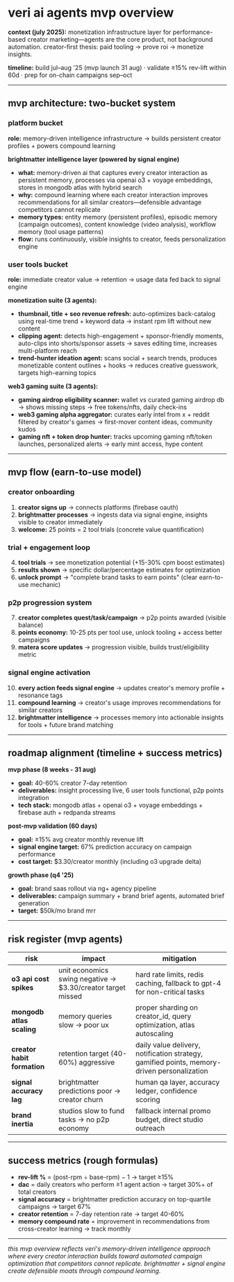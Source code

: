 # veri ai agents mvp overview

**context (july 2025):** monetization infrastructure layer for performance-based creator marketing—agents are the core product, not background automation. creator-first thesis: paid tooling → prove roi → monetize insights.

**timeline:** build jul–aug '25 (mvp launch 31 aug) · validate ≥15% rev-lift within 60d · prep for on-chain campaigns sep–oct

---

## mvp architecture: two-bucket system

### **platform bucket**
**role:** memory-driven intelligence infrastructure → builds persistent creator profiles + powers compound learning

**brightmatter intelligence layer (powered by signal engine)**
- **what:** memory-driven ai that captures every creator interaction as persistent memory, processes via openai o3 + voyage embeddings, stores in mongodb atlas with hybrid search
- **why:** compound learning where each creator interaction improves recommendations for all similar creators—defensible advantage competitors cannot replicate
- **memory types:** entity memory (persistent profiles), episodic memory (campaign outcomes), content knowledge (video analysis), workflow memory (tool usage patterns)
- **flow:** runs continuously, visible insights to creator, feeds personalization engine

### **user tools bucket** 
**role:** immediate creator value → retention → usage data fed back to signal engine

**monetization suite (3 agents):**
- **thumbnail, title + seo revenue refresh:** auto-optimizes back-catalog using real-time trend + keyword data → instant rpm lift without new content
- **clipping agent:** detects high-engagement + sponsor-friendly moments, auto-clips into shorts/sponsor assets → saves editing time, increases multi-platform reach
- **trend-hunter ideation agent:** scans social + search trends, produces monetizable content outlines + hooks → reduces creative guesswork, targets high-earning topics

**web3 gaming suite (3 agents):**
- **gaming airdrop eligibility scanner:** wallet vs curated gaming airdrop db → shows missing steps → free tokens/nfts, daily check-ins
- **web3 gaming alpha aggregator:** curates early intel from x + reddit filtered by creator's games → first-mover content ideas, community kudos
- **gaming nft + token drop hunter:** tracks upcoming gaming nft/token launches, personalized alerts → early mint access, hype content

---

## mvp flow (earn-to-use model)

### **creator onboarding**
1. **creator signs up** → connects platforms (firebase oauth)
2. **brightmatter processes** → ingests data via signal engine, insights visible to creator immediately
3. **welcome:** 25 points = 2 tool trials (concrete value quantification)

### **trial + engagement loop**
4. **tool trials** → see monetization potential (+15-30% cpm boost estimates)
5. **results shown** → specific dollar/percentage estimates for optimization
6. **unlock prompt** → "complete brand tasks to earn points" (clear earn-to-use mechanic)

### **p2p progression system**
7. **creator completes quest/task/campaign** → p2p points awarded (visible balance)
8. **points economy:** 10-25 pts per tool use, unlock tooling + access better campaigns
9. **matera score updates** → progression visible, builds trust/eligibility metric

### **signal engine activation**
10. **every action feeds signal engine** → updates creator's memory profile + resonance tags
11. **compound learning** → creator's usage improves recommendations for similar creators
12. **brightmatter intelligence** → processes memory into actionable insights for tools + future brand matching

---

## roadmap alignment (timeline + success metrics)

**mvp phase (8 weeks - 31 aug)**
- **goal:** 40-60% creator 7-day retention
- **deliverables:** insight processing live, 6 user tools functional, p2p points integration
- **tech stack:** mongodb atlas + openai o3 + voyage embeddings + firebase auth + redpanda streams

**post-mvp validation (60 days)**
- **goal:** ≥15% avg creator monthly revenue lift
- **signal engine target:** 67% prediction accuracy on campaign performance
- **cost target:** $3.30/creator monthly (including o3 upgrade delta)

**growth phase (q4 '25)**
- **goal:** brand saas rollout via ng+ agency pipeline
- **deliverables:** campaign summary + brand brief agents, automated brief generation
- **target:** $50k/mo brand mrr

---

## risk register (mvp agents)

| **risk** | **impact** | **mitigation** |
|---|---|---|
| **o3 api cost spikes** | unit economics swing negative → $3.30/creator target missed | hard rate limits, redis caching, fallback to gpt-4 for non-critical tasks |
| **mongodb atlas scaling** | memory queries slow → poor ux | proper sharding on creator_id, query optimization, atlas autoscaling |
| **creator habit formation** | retention target (40-60%) aggressive | daily value delivery, notification strategy, gamified points, memory-driven personalization |
| **signal accuracy lag** | brightmatter predictions poor → creator churn | human qa layer, accuracy ledger, confidence scoring |
| **brand inertia** | studios slow to fund tasks → no p2p economy | fallback internal promo budget, direct studio outreach |

---

## success metrics (rough formulas)

- **rev-lift %** = (post-rpm ÷ base-rpm) − 1 → target ≥15%
- **dac** = daily creators who perform ≥1 agent action → target 30%+ of total creators
- **signal accuracy** = brightmatter prediction accuracy on top-quartile campaigns → target 67%
- **creator retention** = 7-day retention rate → target 40-60%
- **memory compound rate** = improvement in recommendations from cross-creator learning → track monthly

---

*this mvp overview reflects veri's memory-driven intelligence approach where every creator interaction builds toward automated campaign optimization that competitors cannot replicate. brightmatter + signal engine create defensible moats through compound learning.*